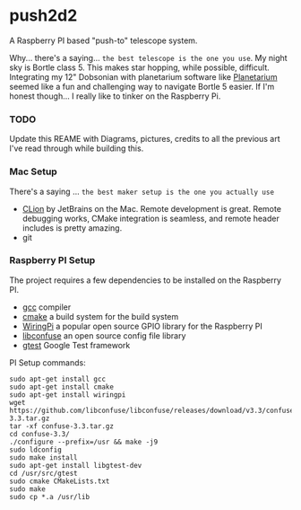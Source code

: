# push2d2

A Raspberry PI based "push-to" telescope system. 

Why... there's a saying... `the best telescope is the one you use`. My night sky is Bortle class 5. This makes star hopping, while possible, difficult. Integrating my 12" Dobsonian with planetarium software like [Planetarium](http://stellarium.org/) seemed like a fun and challenging way to navigate Bortle 5 easier. If I'm honest though... I really like to tinker on the Raspberry Pi.

### TODO
Update this REAME with Diagrams, pictures, credits to all the previous art I've read through while building this. 

### Mac Setup
There's a saying ... `the best maker setup is the one you actually use`

- [CLion](https://www.jetbrains.com/clion/download/#section=mac) by JetBrains on the Mac. Remote development is great. Remote debugging works, CMake integration is seamless, and remote header includes is pretty amazing.
- git

### Raspberry PI Setup
The project requires a few dependencies to be installed on the Raspberry PI.

- [gcc](https://gcc.gnu.org/) compiler  
- [cmake](https://cmake.org/) a build system for the build system
- [WiringPi](https://github.com/WiringPi/WiringPi) a popular open source GPIO library for the Raspberry PI
- [libconfuse](https://github.com/libconfuse/libconfuse) an open source config file library
- [gtest](https://google.github.io/googletest/quickstart-cmake.html) Google Test framework

PI Setup commands:
```console
sudo apt-get install gcc
sudo apt-get install cmake
sudo apt-get install wiringpi
wget https://github.com/libconfuse/libconfuse/releases/download/v3.3/confuse-3.3.tar.gz
tar -xf confuse-3.3.tar.gz
cd confuse-3.3/
./configure --prefix=/usr && make -j9
sudo ldconfig
sudo make install
sudo apt-get install libgtest-dev
cd /usr/src/gtest
sudo cmake CMakeLists.txt
sudo make
sudo cp *.a /usr/lib
```
